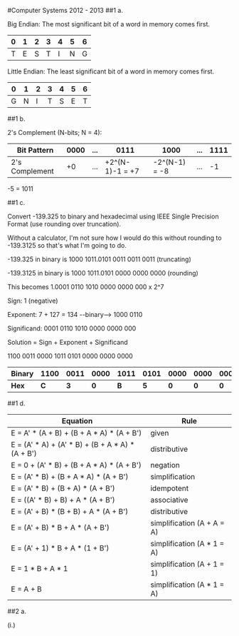 #Computer Systems 2012 - 2013
##1 a.

Big Endian: The most significant bit of a word in memory comes first.

| 0 | 1 | 2 | 3 | 4 | 5 | 6 |
|---|---|---|---|---|---|---|
| T | E | S | T | I | N | G |


Little Endian: The least significant bit of a word in memory comes first.

| 0 | 1 | 2 | 3 | 4 | 5 | 6 |
|---|---|---|---|---|---|---|
| G | N | I | T | S | E | T |

##1 b.

2's Complement (N-bits; N = 4):

| Bit Pattern    | 0000 | ... | 0111            | 1000          | ... | 1111 |
|----------------|------|-----|-----------------|---------------|-----|------|
| 2's Complement | +0   | ... | +2^(N-1)-1 = +7 | -2^(N-1) = -8 | ... | -1   |

-5 = 1011

##1 c.

Convert -139.325 to binary and hexadecimal using IEEE Single Precision Format (use rounding over truncation).

Without a calculator, I'm not sure how I would do this without rounding to -139.3125 so that's what I'm going to do.

-139.325 in binary is 1000 1011.0101 0011 0011 0011 (truncating)

-139.3125 in binary is 1000 1011.0101 0000 0000 0000 (rounding)

This becomes 1.0001 0110 1010 0000 0000 000 x 2^7

Sign: 1 (negative)

Exponent: 7 + 127 = 134 --binary--> 1000 0110

Significand: 0001 0110 1010 0000 0000 000

Solution = Sign + Exponent + Significand

1100 0011 0000 1011 0101 0000 0000 0000

Binary | 1100 | 0011 | 0000 | 1011 | 0101 | 0000 | 0000 | 0000
-------|------|------|------|------|------|------|------|-----
**Hex**    | **C**    | **3**    |  **0**   | **B**   |   **5**  |  **0**   |  **0**   | **0**


##1 d.

Equation | Rule
------------ | -------------
E = A' \* (A + B) + (B + A \* A) \* (A + B') | given
E = (A' \* A) + (A' \* B) + (B + A \* A) \* (A + B') | distributive
E = 0 + (A' \* B) + (B + A \* A) \* (A + B') | negation
E = (A' \* B) + (B + A \* A) \* (A + B') | simplification
E = (A' \* B) + (B + A) \* (A + B') | idempotent
E = ((A' \* B) + B) + A \* (A + B') | associative
E = (A' + B) \* (B + B) + A \* (A + B') | distributive
E = (A' + B) \* B + A \* (A + B') | simplification (A + A = A)
E = (A' + 1) \* B + A \* (1 + B') | simplification (A \* 1 = A)
E = 1 \* B + A \* 1 | simplification (A + 1 = 1)
E = A + B | simplification (A \* 1 = A)

##2 a.

(i.)
